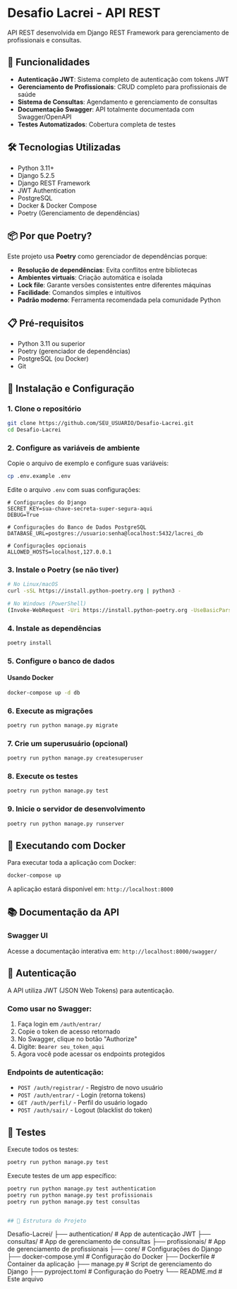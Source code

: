 # Desafio Lacrei - API REST

API REST desenvolvida em Django REST Framework para gerenciamento de profissionais e consultas.

## 🚀 Funcionalidades

- **Autenticação JWT**: Sistema completo de autenticação com tokens JWT
- **Gerenciamento de Profissionais**: CRUD completo para profissionais de saúde
- **Sistema de Consultas**: Agendamento e gerenciamento de consultas
- **Documentação Swagger**: API totalmente documentada com Swagger/OpenAPI
- **Testes Automatizados**: Cobertura completa de testes

## 🛠️ Tecnologias Utilizadas

- Python 3.11+
- Django 5.2.5
- Django REST Framework
- JWT Authentication
- PostgreSQL
- Docker & Docker Compose
- Poetry (Gerenciamento de dependências)

## 📦 Por que Poetry?

Este projeto usa **Poetry** como gerenciador de dependências porque:

- **Resolução de dependências**: Evita conflitos entre bibliotecas
- **Ambientes virtuais**: Criação automática e isolada
- **Lock file**: Garante versões consistentes entre diferentes máquinas
- **Facilidade**: Comandos simples e intuitivos
- **Padrão moderno**: Ferramenta recomendada pela comunidade Python

## 📋 Pré-requisitos

- Python 3.11 ou superior
- Poetry (gerenciador de dependências)
- PostgreSQL (ou Docker)
- Git

## 🔧 Instalação e Configuração

### 1. Clone o repositório

```bash
git clone https://github.com/SEU_USUARIO/Desafio-Lacrei.git
cd Desafio-Lacrei
```

### 2. Configure as variáveis de ambiente

Copie o arquivo de exemplo e configure suas variáveis:

```bash
cp .env.example .env
```

Edite o arquivo `.env` com suas configurações:

```env
# Configurações do Django
SECRET_KEY=sua-chave-secreta-super-segura-aqui
DEBUG=True

# Configurações do Banco de Dados PostgreSQL
DATABASE_URL=postgres://usuario:senha@localhost:5432/lacrei_db

# Configurações opcionais
ALLOWED_HOSTS=localhost,127.0.0.1
```

### 3. Instale o Poetry (se não tiver)

```bash
# No Linux/macOS
curl -sSL https://install.python-poetry.org | python3 -

# No Windows (PowerShell)
(Invoke-WebRequest -Uri https://install.python-poetry.org -UseBasicParsing).Content | python -
```

### 4. Instale as dependências

```bash
poetry install
```

### 5. Configure o banco de dados

#### Usando Docker 

```bash
docker-compose up -d db
```

### 6. Execute as migrações

```bash
poetry run python manage.py migrate
```

### 7. Crie um superusuário (opcional)

```bash
poetry run python manage.py createsuperuser
```

### 8. Execute os testes

```bash
poetry run python manage.py test
```

### 9. Inicie o servidor de desenvolvimento

```bash
poetry run python manage.py runserver
```

## 🐳 Executando com Docker

Para executar toda a aplicação com Docker:

```bash
docker-compose up
```

A aplicação estará disponível em: `http://localhost:8000`

## 📚 Documentação da API

### Swagger UI
Acesse a documentação interativa em: `http://localhost:8000/swagger/`

## 🔐 Autenticação

A API utiliza JWT (JSON Web Tokens) para autenticação. 

### Como usar no Swagger:

1. Faça login em `/auth/entrar/`
2. Copie o token de acesso retornado
3. No Swagger, clique no botão "Authorize"
4. Digite: `Bearer seu_token_aqui`
5. Agora você pode acessar os endpoints protegidos

### Endpoints de autenticação:

- `POST /auth/registrar/` - Registro de novo usuário
- `POST /auth/entrar/` - Login (retorna tokens)
- `GET /auth/perfil/` - Perfil do usuário logado
- `POST /auth/sair/` - Logout (blacklist do token)

## 🧪 Testes

Execute todos os testes:

```bash
poetry run python manage.py test
```

Execute testes de um app específico:

```bash
poetry run python manage.py test authentication
poetry run python manage.py test profissionais
poetry run python manage.py test consultas


## 📁 Estrutura do Projeto

```
Desafio-Lacrei/
├── authentication/          # App de autenticação JWT
├── consultas/              # App de gerenciamento de consultas
├── profissionais/          # App de gerenciamento de profissionais
├── core/                   # Configurações do Django
├── docker-compose.yml      # Configuração do Docker
├── Dockerfile             # Container da aplicação
├── manage.py              # Script de gerenciamento do Django
├── pyproject.toml         # Configuração do Poetry
└── README.md              # Este arquivo
```
